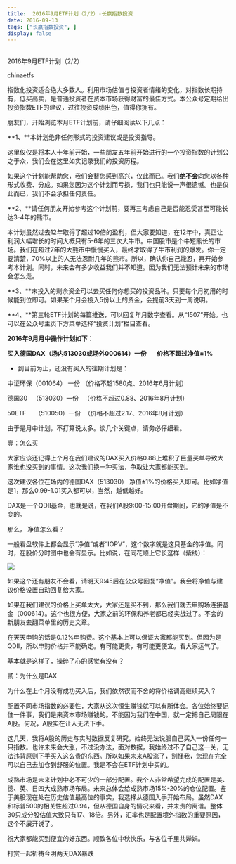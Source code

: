 ```yaml
---
title:  2016年9月ETF计划（2/2）-长赢指数投资
date: 2016-09-13
tags: ["长赢指数投资", ]
display: false
---
```



## 



2016年9月ETF计划（2/2）




chinaetfs




指数化投资适合绝大多数人。利用市场估值与投资者情绪的变化，对指数长期持有，低买高卖，是普通投资者在资本市场获得财富的最佳方式。本公众号定期给出投资指数ETF的建议，过往投资成绩出色，值得你拥有。




朋友们，开始浏览本月ETF计划前，请仔细阅读以下几点：



**1、**本计划绝非任何形式的投资建议或是投资指导。



这里仅仅是将本人十年前开始，一些朋友五年前开始进行的一个投资指数的计划公之于众，我们会在这里如实记录我们的投资历程。



如果这个计划能帮助您，我们会替您感到高兴，仅此而已。我们**绝不会**向您以各种形式收费、分成。如果您因为这个计划而亏损，我们也只能说一声很遗憾。也是仅此而已，我们不会承担任何责任。



**2、**请任何朋友开始参考这个计划前，要再三考虑自己是否能忍受甚至可能长达3-4年的熊市。



本计划虽然过去12年取得了超过10倍的盈利，但大家要知道，在12年中，真正让利润大幅增长的时间大概只有5-6年的三次大牛市。中国股市是个牛短熊长的市场。我们在超过7年的大熊市中慢慢买入，最终才取得了牛市利润的爆发。你一定要清楚，70%以上的人无法忍耐几年的熊市。所以，确认你自己能忍，再开始参考本计划。同时，未来会有多少收益我们并不知道。因为我们无法预计未来的市场会怎么走。



**3、**未投入的剩余资金可以去买任何你想买的投资品种。只要每个月初用的时候能到位即可。如果某个月会投入5份以上的资金，会提前3天到一周说明。



**4、**第三轮ETF计划的每篇推送，可以回复年月数字查看。从“1507”开始。也可以在公众号主页下方菜单选择“投资计划”栏目查看。







**2016年9月月中操作计划如下：**



**买入德国DAX（场内513030或场外000614）一份 &nbsp; &nbsp; &nbsp; 价格不超过净值±1%**







* 到目前为止，还没有买入的往期计划是：



中证环保（001064） 一份 （价格不超1580点、2016年6月计划）



德国30 &nbsp; （513030）一份 &nbsp; （价格不超过0.88、2016年8月计划）



50ETF &nbsp; &nbsp; （510050）一份 &nbsp;（价格不超过2.17、2016年8月计划）





由于是月中计划，不打算说太多。谈几个关键点，请务必仔细看。







壹：怎么买



大家应该还记得上个月在我们建议的DAX买入价格0.88上堆积了巨量买单导致大家谁也没买到的事情。这次我们换一种买法，争取让大家都能买到。



这次建议各位在场内的德国DAX（513030） 净值±1%的价格买入即可。比如净值是1，那么0.99-1.01买入都可以，当然，越低越好。



DAX是一个QDII基金，也就是说，在我们A股9:00-15:00开盘期间，它的净值是不变的。



那么， 净值怎么看？



一般看盘软件上都会显示“净值”或者“IOPV”，这个数字就是这只基金的净值。同时，在股价分时图中也会有显示。比如说，在同花顺上它长这样（紫线）：



<img data-s="300,640" data-type="png" src="http://mmbiz.qpic.cn/mmbiz_png/SEPick5M9xjOBwvyjlyP3epib6aE4j5eXdw8sOJBIWZV9094IIG3DUK4xEwtaoicRXYLwm1DVqviaicZrxyV1BhAkBQ/0?wx_fmt=png" data-ratio="0.221875" data-w="1600"/>



如果这个还有朋友不会看，请明天9:45后在公众号回复“净值”。我会将净值与建议价格设置自动回复给大家。



如果在我们建议的价格上买单太大，大家还是买不到，那么我们就去申购场连接基金（000614）。这个也很方便，大家之前的环保和养老都已经实战过了。不会的新朋友去翻菜单里的历史文章。



在天天申购的话是0.12%申购费。这个基本上可以保证大家都能买到。但因为是QDII，所以申购价格并不能确定。有可能更贵，有可能更便宜。看大家运气了。



基本就是这样了，操碎了心的感觉有没有？







贰：为什么是DAX



为什么在上个月没有成功买入后，我们依然锲而不舍的将价格调高继续买入？



配置不同市场指数的必要性，大家从这次恒生赚钱就可以有所体会。各位始终要记住一件事，我们是来资本市场赚钱的。不能因为我们在中国，就一定把自己局限在A股。何况，A股实在让人无法下手。



这几天，我将A股的历史与实时数据反复研究，始终无法说服自己买入一份任何一只指数。也许未来会大涨，不过没办法，面对数据，我始终过不了自己这一关，无法违背原则下手买入这么贵的东西。所以如果未来A股涨了，别怪我，您现在完全可以自己去加仓到舒服的位置。我是不会在ETF计划中买的。



成熟市场是未来计划中必不可少的一部分配置。我个人非常希望完成的配置是美、德、英、日四大成熟市场布局。未来总体会给成熟市场15%-20%的仓位配置。鉴于美股现在处在历史估值最高位的事实，我选择从德国入手开始布局。虽然DAX和标普500的相关性超过0.94，但从德国自身的情况来看，并未贵的离谱。整体30只成分股估值大致只有17、18倍。另外，汇率也是配置境外指数的重要原因，这个不展开说了。



祝大家都能买到便宜的好东西。顺致各位中秋快乐，与各位千里共婵娟。

















打赏一起祈祷今明两天DAX暴跌